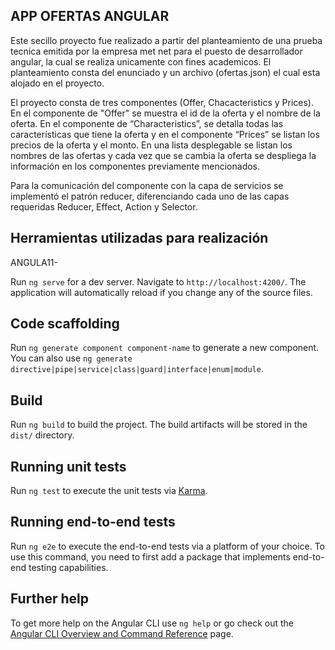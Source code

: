 ## APP OFERTAS ANGULAR

Este secillo proyecto fue realizado a partir del planteamiento de una prueba tecnica emitida por la empresa met net para el puesto de desarrollador angular, la cual se realiza unicamente con fines academicos. El planteamiento consta del enunciado y un archivo (ofertas.json) el cual esta alojado en el proyecto.

El proyecto consta de tres componentes (Offer, Chacacteristics y Prices). En el componente de "Offer" se muestra el id de la oferta y el nombre de la oferta. En el componente de “Characteristics”, se detalla todas las características que tiene la oferta y en el componente “Prices” se listan los precios de la oferta y el monto. En una lista desplegable se listan los nombres de las ofertas y cada vez que se cambia la oferta se despliega la información en los componentes previamente mencionados.

Para la comunicación del componente con la capa de servicios se implementó el patrón reducer, diferenciando cada uno de las capas requeridas Reducer, Effect, Action y  Selector.

## Herramientas utilizadas para realización
ANGULA11-

Run `ng serve` for a dev server. Navigate to `http://localhost:4200/`. The application will automatically reload if you change any of the source files.

## Code scaffolding

Run `ng generate component component-name` to generate a new component. You can also use `ng generate directive|pipe|service|class|guard|interface|enum|module`.

## Build

Run `ng build` to build the project. The build artifacts will be stored in the `dist/` directory.

## Running unit tests

Run `ng test` to execute the unit tests via [Karma](https://karma-runner.github.io).

## Running end-to-end tests

Run `ng e2e` to execute the end-to-end tests via a platform of your choice. To use this command, you need to first add a package that implements end-to-end testing capabilities.

## Further help

To get more help on the Angular CLI use `ng help` or go check out the [Angular CLI Overview and Command Reference](https://angular.io/cli) page.
